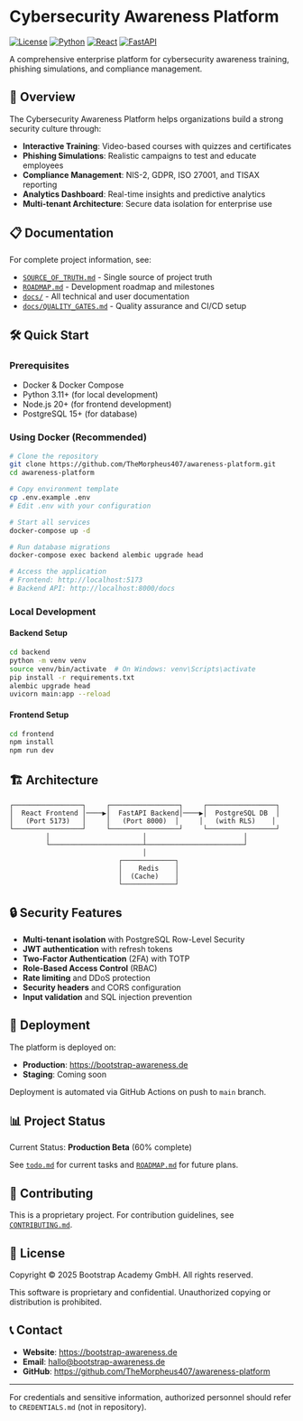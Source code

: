# Cybersecurity Awareness Platform

[![License](https://img.shields.io/badge/license-proprietary-red.svg)](LICENSE)
[![Python](https://img.shields.io/badge/python-3.11+-blue.svg)](https://www.python.org/downloads/)
[![React](https://img.shields.io/badge/react-18.2-61dafb.svg)](https://reactjs.org/)
[![FastAPI](https://img.shields.io/badge/fastapi-0.104-009688.svg)](https://fastapi.tiangolo.com/)

A comprehensive enterprise platform for cybersecurity awareness training, phishing simulations, and compliance management.

## 🚀 Overview

The Cybersecurity Awareness Platform helps organizations build a strong security culture through:

- **Interactive Training**: Video-based courses with quizzes and certificates
- **Phishing Simulations**: Realistic campaigns to test and educate employees
- **Compliance Management**: NIS-2, GDPR, ISO 27001, and TISAX reporting
- **Analytics Dashboard**: Real-time insights and predictive analytics
- **Multi-tenant Architecture**: Secure data isolation for enterprise use

## 📋 Documentation

For complete project information, see:
- [`SOURCE_OF_TRUTH.md`](SOURCE_OF_TRUTH.md) - Single source of project truth
- [`ROADMAP.md`](ROADMAP.md) - Development roadmap and milestones
- [`docs/`](docs/) - All technical and user documentation
- [`docs/QUALITY_GATES.md`](docs/QUALITY_GATES.md) - Quality assurance and CI/CD setup

## 🛠️ Quick Start

### Prerequisites
- Docker & Docker Compose
- Python 3.11+ (for local development)
- Node.js 20+ (for frontend development)
- PostgreSQL 15+ (for database)

### Using Docker (Recommended)

```bash
# Clone the repository
git clone https://github.com/TheMorpheus407/awareness-platform.git
cd awareness-platform

# Copy environment template
cp .env.example .env
# Edit .env with your configuration

# Start all services
docker-compose up -d

# Run database migrations
docker-compose exec backend alembic upgrade head

# Access the application
# Frontend: http://localhost:5173
# Backend API: http://localhost:8000/docs
```

### Local Development

#### Backend Setup
```bash
cd backend
python -m venv venv
source venv/bin/activate  # On Windows: venv\Scripts\activate
pip install -r requirements.txt
alembic upgrade head
uvicorn main:app --reload
```

#### Frontend Setup
```bash
cd frontend
npm install
npm run dev
```

## 🏗️ Architecture

```
┌─────────────────┐     ┌─────────────────┐     ┌─────────────────┐
│  React Frontend │────▶│  FastAPI Backend│────▶│  PostgreSQL DB  │
│   (Port 5173)   │     │   (Port 8000)  │     │   (with RLS)    │
└─────────────────┘     └─────────────────┘     └─────────────────┘
         │                       │                        │
         └───────────────────────┴────────────────────────┘
                                 │
                           ┌─────────────┐
                           │    Redis    │
                           │  (Cache)    │
                           └─────────────┘
```

## 🔒 Security Features

- **Multi-tenant isolation** with PostgreSQL Row-Level Security
- **JWT authentication** with refresh tokens
- **Two-Factor Authentication** (2FA) with TOTP
- **Role-Based Access Control** (RBAC)
- **Rate limiting** and DDoS protection
- **Security headers** and CORS configuration
- **Input validation** and SQL injection prevention

## 🚀 Deployment

The platform is deployed on:
- **Production**: https://bootstrap-awareness.de
- **Staging**: Coming soon

Deployment is automated via GitHub Actions on push to `main` branch.

## 📊 Project Status

Current Status: **Production Beta** (60% complete)

See [`todo.md`](todo.md) for current tasks and [`ROADMAP.md`](ROADMAP.md) for future plans.

## 🤝 Contributing

This is a proprietary project. For contribution guidelines, see [`CONTRIBUTING.md`](CONTRIBUTING.md).

## 📄 License

Copyright © 2025 Bootstrap Academy GmbH. All rights reserved.

This software is proprietary and confidential. Unauthorized copying or distribution is prohibited.

## 📞 Contact

- **Website**: https://bootstrap-awareness.de
- **Email**: hallo@bootstrap-awareness.de
- **GitHub**: https://github.com/TheMorpheus407/awareness-platform

---

For credentials and sensitive information, authorized personnel should refer to `CREDENTIALS.md` (not in repository).